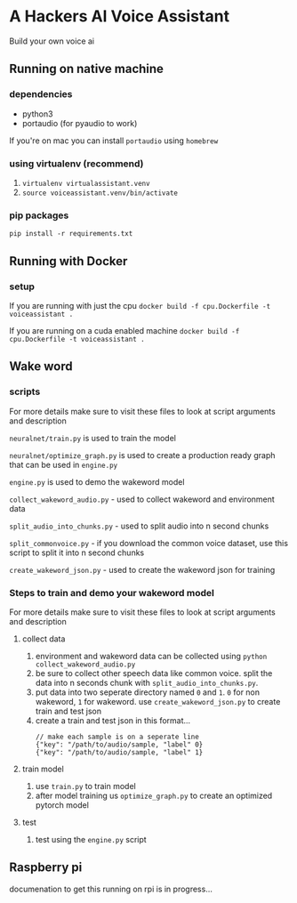 # A Hackers AI Voice Assistant
Build your own voice ai


## Running on native machine
### dependencies
* python3
* portaudio (for pyaudio to work) 

If you're on mac you can install `portaudio` using `homebrew`

### using virtualenv (recommend)
1. `virtualenv virtualassistant.venv`
2. `source voiceassistant.venv/bin/activate`

### pip packages
`pip install -r requirements.txt` 

## Running with Docker
### setup
If you are running with just the cpu
`docker build -f cpu.Dockerfile -t voiceassistant .`

If you are running on a cuda enabled machine 
`docker build -f cpu.Dockerfile -t voiceassistant .`

## Wake word

### scripts
For more details make sure to visit these files to look at script arguments and description

`neuralnet/train.py` is used to train the model

`neuralnet/optimize_graph.py` is used to create a production ready graph that can be used in `engine.py`

`engine.py` is used to demo the wakeword model

`collect_wakeword_audio.py` - used to collect wakeword and environment data

`split_audio_into_chunks.py` - used to split audio into n second chunks

`split_commonvoice.py` - if you download the common voice dataset, use this script to split it into n second chunks

`create_wakeword_json.py` - used to create the wakeword json for training

### Steps to train and demo your wakeword model

For more details make sure to visit these files to look at script arguments and description

1. collect data
    1. environment and wakeword data can be collected using `python collect_wakeword_audio.py`
    2. be sure to collect other speech data like common voice. split the data into n seconds chunk with `split_audio_into_chunks.py`.
    3. put data into two seperate directory named `0` and `1`. `0` for non wakeword, `1` for wakeword. use `create_wakeword_json.py` to create train and test json
    4. create a train and test json in this format...
        ```
        // make each sample is on a seperate line
        {"key": "/path/to/audio/sample, "label" 0}
        {"key": "/path/to/audio/sample, "label" 1}
        ```

2. train model
    1. use `train.py` to train model
    2. after model training us `optimize_graph.py` to create an optimized pytorch model

3. test
    1. test using the `engine.py` script


## Raspberry pi
documenation to get this running on rpi is in progress...
